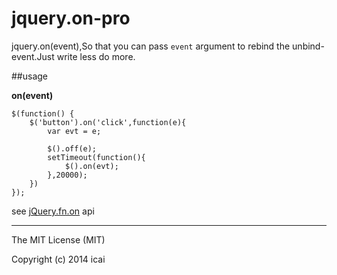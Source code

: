jquery.on-pro
==============

jquery.on(event),So that you can pass `event` argument to rebind the unbind-event.Just write less do more.

##usage


**on(event)**
    
	$(function() {
		$('button').on('click',function(e){
			var evt = e;

			$().off(e);
			setTimeout(function(){
				$().on(evt);
			},20000);
		})
	});

see [jQuery.fn.on](http://api.jquery.com/on/ "on api") api

	


---

The MIT License (MIT)

Copyright (c) 2014 icai
